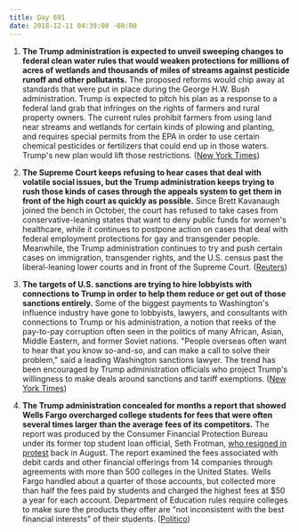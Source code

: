 ```yaml
---
title: Day 691
date: 2018-12-11 04:39:00 -08:00
---
```


1. **The Trump administration is expected to unveil sweeping changes to federal clean water rules that would weaken protections for millions of acres of wetlands and thousands of miles of streams against pesticide runoff and other pollutants.** The proposed reforms would chip away at standards that were put in place during the George H.W. Bush administration. Trump is expected to pitch his plan as a response to a federal land grab that infringes on the rights of farmers and rural property owners. The current rules prohibit farmers from using land near streams and wetlands for certain kinds of plowing and planting, and requires special permits from the EPA in order to use certain chemical pesticides or fertilizers that could end up in those waters. Trump's new plan would lift those restrictions. ([New York Times](https://www.nytimes.com/2018/12/10/climate/trump-clean-water-rollback.html))

2. **The Supreme Court keeps refusing to hear cases that deal with volatile social issues, but the Trump administration keeps trying to rush those kinds of cases through the appeals system to get them in front of the high court as quickly as possible.** Since Brett Kavanaugh joined the bench in October, the court has refused to take cases from conservative-leaning states that want to deny public funds for women's healthcare, while it continues to postpone action on cases that deal with federal employment protections for gay and transgender people. Meanwhile, the Trump administration continues to try and push certain cases on immigration, transgender rights, and the U.S. census past the liberal-leaning lower courts and in front of the Supreme Court. ([Reuters](https://www.reuters.com/article/us-usa-court-cases-analysis-idUSKBN1O92M8))

3. **The targets of U.S. sanctions are trying to hire lobbyists with connections to Trump in order to help them reduce or get out of those sanctions entirely.** Some of the biggest payments to Washington's influence industry have gone to lobbyists, lawyers, and consultants with connections to Trump or his administration, a notion that reeks of the pay-to-pay corruption often seen in the politics of many African, Asian, Middle Eastern, and former Soviet nations. "People overseas often want to hear that you know so-and-so, and can make a call to solve their problem," said a leading Washington sanctions lawyer. The trend has been encouraged by Trump administration officials who project Trump's willingness to make deals around sanctions and tariff exemptions. ([New York Times](https://www.nytimes.com/2018/12/10/us/politics/sanctions-lobbyists-usa.html))

4. **The Trump administration concealed for months a report that showed Wells Fargo overcharged college students for fees that were often several times larger than the average fees of its competitors.** The report was produced by the Consumer Financial Protection Bureau under its former top student loan official, Seth Frotman, [who resigned in protest](https://www.politico.com/story/2018/08/27/seth-frotman-cfpb-resignation-student-loans-758036) back in August. The report examined the fees associated with debit cards and other financial offerings from 14 companies through agreements with more than 500 colleges in the United States. Wells Fargo handled about a quarter of those accounts, but collected more than half the fees paid by students and charged the highest fees at $50 a year for each account. Department of Education rules require colleges to make sure the products they offer are "not inconsistent with the best financial interests" of their students. ([Politico](https://www.politico.com/story/2018/12/10/student-loan-fees-wells-fargo-1021129))
